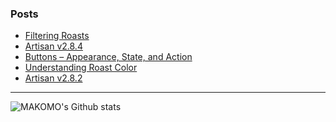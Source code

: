 ### Posts

<!-- BLOG-POST-LIST:START -->
- [Filtering Roasts](https://doc.artisan.plus/updates/filtering-roasts/)
- [Artisan v2.8.4](https://artisan-roasterscope.blogspot.com/2023/06/artisan-v284.html)
- [Buttons – Appearance, State, and Action](https://artisan-roasterscope.blogspot.com/2023/06/buttons-appearance-state-and-action.html)
- [Understanding Roast Color](https://artisan-roasterscope.blogspot.com/2023/03/understanding-roast-color.html)
- [Artisan v2.8.2](https://artisan-roasterscope.blogspot.com/2022/12/artisan-v282.html)
<!-- BLOG-POST-LIST:END -->

---

<img align="left" alt="MAKOMO's Github stats" src="https://github-readme-stats.vercel.app/api?username=MAKOMO&show_icons=true&hide_border=true&count_private=true" />
